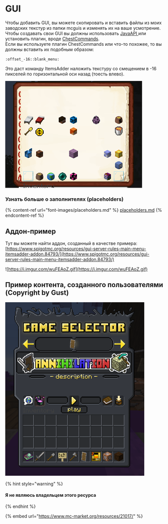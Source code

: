 # GUI

Чтобы добавить GUI, вы можете скопировать и вставить файлы из моих заводских текстур из папки mcguis и изменять их на ваше усмотрение.\
Чтобы создавать свои GUI вы должны использовать [JavaAPI ](../../../razrabotchikam/java-api/huds-guis.md)или установить плагин, вроде [ChestCommands](https://dev.bukkit.org/projects/chest-commands).\
Если вы используете плагин ChestCommands или что-то похожее, то вы должны вставить их подобным образом:

```
:offset_-16::blank_menu:
```

Это даст команду ItemsAdder наложить текстуру со смещением в -16 пикселей по горизонтальной оси назад (тоесть влево).

![](<../../../.gitbook/assets/immagine (11).png>)

### Узнать больше о заполнителях (placeholders)

{% content-ref url="font-images/placeholders.md" %}
[placeholders.md](font-images/placeholders.md)
{% endcontent-ref %}

## Аддон-пример

Тут вы можете найти аддон, созданный в качестве примера: [https://www.spigotmc.org/resources/gui-server-rules-main-menu-itemsadder-addon.84793/](https://www.spigotmc.org/resources/gui-server-rules-main-menu-itemsadder-addon.84793/)

![https://i.imgur.com/wuFEAoZ.gif](https://i.imgur.com/wuFEAoZ.gif)

## Пример контента, созданного пользователями (Copyright by Gust)

![](<../../../.gitbook/assets/immagine (110).png>)

{% hint style="warning" %}
#### Я не являюсь владельцем этого ресурса
{% endhint %}

{% embed url="https://www.mc-market.org/resources/21017/" %}
